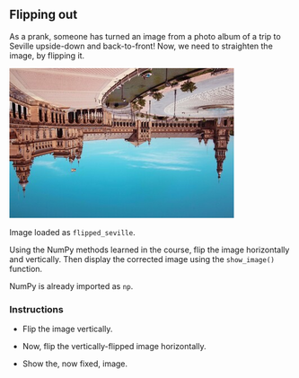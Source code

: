 ## Flipping out

As a prank, someone has turned an image from a photo album of a trip to Seville upside-down and back-to-front! Now, we need to straighten the image, by flipping it.

![City of Seville upside-down](i/sevilleup.jpg)

Image loaded as `flipped_seville`.

Using the NumPy methods learned in the course, flip the image horizontally and vertically. Then display the corrected image using the `show_image()` function.

NumPy is already imported as `np`.

### Instructions

- Flip the image vertically.

- Now, flip the vertically-flipped image horizontally.

- Show the, now fixed, image.
